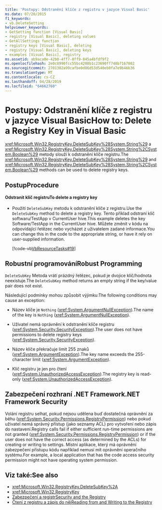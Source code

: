 ```yaml
---
title: 'Postupy: Odstranění klíče z registru v jazyce Visual Basic'
ms.date: 07/20/2015
f1_keywords:
- vb.DeleteSetting
helpviewer_keywords:
- GetSetting function [Visual Basic]
- registry [Visual Basic], deleting values
- GetAllSettings function
- registry keys [Visual Basic], deleting
- registry [Visual Basic], deleting keys
- examples [Visual Basic], registry
ms.assetid: ab9aca0e-42b0-4ff7-8ff9-845a4bfdf9f2
ms.openlocfilehash: 2e0c8990fcc55bc4208b1c23690ff748b7167002
ms.sourcegitcommit: 2701302a99cafbe0d86d53d540eb0fa7e9b46b36
ms.translationtype: MT
ms.contentlocale: cs-CZ
ms.lasthandoff: 04/28/2019
ms.locfileid: "64662760"
---
```

# <a name="how-to-delete-a-registry-key-in-visual-basic"></a><span data-ttu-id="0b714-102">Postupy: Odstranění klíče z registru v jazyce Visual Basic</span><span class="sxs-lookup"><span data-stu-id="0b714-102">How to: Delete a Registry Key in Visual Basic</span></span>
<span data-ttu-id="0b714-103"><xref:Microsoft.Win32.RegistryKey.DeleteSubKey%28System.String%29> a <xref:Microsoft.Win32.RegistryKey.DeleteSubKey%28System.String%2CSystem.Boolean%29> metody slouží k odstranění klíče registru.</span><span class="sxs-lookup"><span data-stu-id="0b714-103">The <xref:Microsoft.Win32.RegistryKey.DeleteSubKey%28System.String%29> and <xref:Microsoft.Win32.RegistryKey.DeleteSubKey%28System.String%2CSystem.Boolean%29> methods can be used to delete registry keys.</span></span>  
  
## <a name="procedure"></a><span data-ttu-id="0b714-104">Postup</span><span class="sxs-lookup"><span data-stu-id="0b714-104">Procedure</span></span>  
  
#### <a name="to-delete-a-registry-key"></a><span data-ttu-id="0b714-105">Odstranit klíč registru</span><span class="sxs-lookup"><span data-stu-id="0b714-105">To delete a registry key</span></span>  
  
- <span data-ttu-id="0b714-106">Použití `DeleteSubKey` metodu k odstranění klíče z registru.</span><span class="sxs-lookup"><span data-stu-id="0b714-106">Use the `DeleteSubKey` method to delete a registry key.</span></span> <span data-ttu-id="0b714-107">Tento příklad odstraní klíč softwaru/TestApp v CurrentUser hive.</span><span class="sxs-lookup"><span data-stu-id="0b714-107">This example deletes the key Software/TestApp in the CurrentUser hive.</span></span> <span data-ttu-id="0b714-108">Můžete změnit v kódu na odpovídající řetězec nebo vycházet z uživatelem zadané informace.</span><span class="sxs-lookup"><span data-stu-id="0b714-108">You can change this in the code to the appropriate string, or have it rely on user-supplied information.</span></span>  
  
     [!code-vb[VbResourceTasks#19](~/samples/snippets/visualbasic/VS_Snippets_VBCSharp/VbResourceTasks/VB/Class1.vb#19)]  
  
## <a name="robust-programming"></a><span data-ttu-id="0b714-109">Robustní programování</span><span class="sxs-lookup"><span data-stu-id="0b714-109">Robust Programming</span></span>  
 <span data-ttu-id="0b714-110">`DeleteSubKey` Metoda vrátí prázdný řetězec, pokud je dvojice klíč/hodnota neexistuje.</span><span class="sxs-lookup"><span data-stu-id="0b714-110">The `DeleteSubKey` method returns an empty string if the key/value pair does not exist.</span></span>  
  
 <span data-ttu-id="0b714-111">Následující podmínky mohou způsobit výjimku:</span><span class="sxs-lookup"><span data-stu-id="0b714-111">The following conditions may cause an exception:</span></span>  
  
- <span data-ttu-id="0b714-112">Název klíče je `Nothing` (<xref:System.ArgumentNullException>).</span><span class="sxs-lookup"><span data-stu-id="0b714-112">The name of the key is `Nothing` (<xref:System.ArgumentNullException>).</span></span>  
  
- <span data-ttu-id="0b714-113">Uživatel nemá oprávnění k odstranění klíče registru (<xref:System.Security.SecurityException>).</span><span class="sxs-lookup"><span data-stu-id="0b714-113">The user does not have permissions to delete registry keys (<xref:System.Security.SecurityException>).</span></span>  
  
- <span data-ttu-id="0b714-114">Název klíče překračuje limit 255 znaků (<xref:System.ArgumentException>).</span><span class="sxs-lookup"><span data-stu-id="0b714-114">The key name exceeds the 255-character limit (<xref:System.ArgumentException>).</span></span>  
  
- <span data-ttu-id="0b714-115">Klíč registru je jen pro čtení (<xref:System.UnauthorizedAccessException>).</span><span class="sxs-lookup"><span data-stu-id="0b714-115">The registry key is read-only (<xref:System.UnauthorizedAccessException>).</span></span>  
  
## <a name="net-framework-security"></a><span data-ttu-id="0b714-116">Zabezpečení rozhraní .NET Framework</span><span class="sxs-lookup"><span data-stu-id="0b714-116">.NET Framework Security</span></span>  
 <span data-ttu-id="0b714-117">Volání registru selhat, pokud nejsou udělena buď dostatečná oprávnění za běhu (<xref:System.Security.Permissions.RegistryPermission>) nebo pokud uživatel nemá správný přístup (jako seznamy ACL) pro vytvoření nebo zápis do nastavení.</span><span class="sxs-lookup"><span data-stu-id="0b714-117">Registry calls fail if either sufficient run-time permissions are not granted (<xref:System.Security.Permissions.RegistryPermission>) or if the user does not have the correct access (as determined by the ACLs) for creating or writing to settings.</span></span> <span data-ttu-id="0b714-118">Místní aplikace, který má oprávnění zabezpečení přístupu kódu například nemusí mít oprávnění operačního systému.</span><span class="sxs-lookup"><span data-stu-id="0b714-118">For example, a local application that has the code access security permission might not have operating system permission.</span></span>  
  
## <a name="see-also"></a><span data-ttu-id="0b714-119">Viz také:</span><span class="sxs-lookup"><span data-stu-id="0b714-119">See also</span></span>

- <xref:Microsoft.Win32.RegistryKey.DeleteSubKey%2A>
- <xref:Microsoft.Win32.RegistryKey>
- [<span data-ttu-id="0b714-120">Zabezpečení a registr</span><span class="sxs-lookup"><span data-stu-id="0b714-120">Security and the Registry</span></span>](../../../../visual-basic/developing-apps/programming/computer-resources/security-and-the-registry.md)
- [<span data-ttu-id="0b714-121">Čtení z registru a zápis do něj</span><span class="sxs-lookup"><span data-stu-id="0b714-121">Reading from and Writing to the Registry</span></span>](../../../../visual-basic/developing-apps/programming/computer-resources/reading-from-and-writing-to-the-registry.md)
